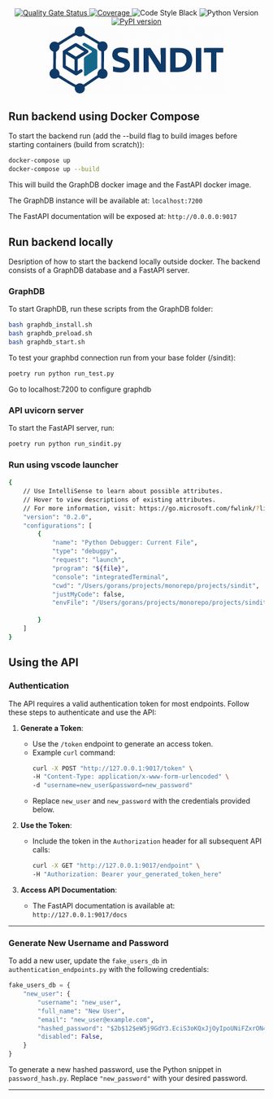 <div align="center">
    <a href="https://kubikk-ekkolodd.sintef.cloud/dashboard?id=SINDIT">
        <img src="https://kubikk-ekkolodd.sintef.cloud/api/project_badges/measure?project=SINDIT&metric=alert_status&token=sqb_daa44a05f36e549bc45f72c29dcb10b1b04bb781" alt="Quality Gate Status">
    </a>
    <a href="https://kubikk-ekkolodd.sintef.cloud/dashboard?id=SINDIT">
        <img src="https://kubikk-ekkolodd.sintef.cloud/api/project_badges/measure?project=SINDIT&metric=coverage&token=sqb_daa44a05f36e549bc45f72c29dcb10b1b04bb781" alt="Coverage">
    </a>
    <img src="https://img.shields.io/badge/code%20style-black-black" alt="Code Style Black">
    <img src="https://img.shields.io/badge/python-3.11-blue" alt="Python Version">
    <a href="https://pypi.org/project/sindit/">
        <img src="https://img.shields.io/pypi/v/sindit.svg" alt="PyPI version">
    </a>
</div>

<div align="center">
    <img src="https://raw.githubusercontent.com/SINTEF-9012/SINDIT20/refs/heads/main/docs/img/sindit_logo.png" alt="SINDIT Logo" width="350">
</div>

## Run backend using Docker Compose
To start the backend run (add the --build flag to build images before starting containers (build from scratch)):
```bash
docker-compose up
docker-compose up --build
```

This will build the GraphDB docker image and the FastAPI docker image.

The GraphDB instance will be available at: `localhost:7200`

The FastAPI documentation will be exposed at: `http://0.0.0.0:9017`

## Run backend locally
Desription of how to start the backend locally outside docker.
The backend consists of a GraphDB database and a FastAPI server.

### GraphDB
To start GraphDB, run these scripts from the GraphDB folder:
```bash
bash graphdb_install.sh
bash graphdb_preload.sh
bash graphdb_start.sh
```

To test your graphbd connection run from your base folder (/sindit):
```bash
poetry run python run_test.py
```

Go to localhost:7200 to configure graphdb

### API uvicorn server
To start the FastAPI server, run:
```bash
poetry run python run_sindit.py
```


### Run using vscode launcher

```bash
{
    // Use IntelliSense to learn about possible attributes.
    // Hover to view descriptions of existing attributes.
    // For more information, visit: https://go.microsoft.com/fwlink/?linkid=830387
    "version": "0.2.0",
    "configurations": [
        {
            "name": "Python Debugger: Current File",
            "type": "debugpy",
            "request": "launch",
            "program": "${file}",
            "console": "integratedTerminal",
            "cwd": "/Users/gorans/projects/monorepo/projects/sindit",
            "justMyCode": false,
            "envFile": "/Users/gorans/projects/monorepo/projects/sindit/environment_and_configuration/dev_environment_backend.env",

        }
    ]
}
```
## Using the API

### Authentication
The API requires a valid authentication token for most endpoints. Follow these steps to authenticate and use the API:

1. **Generate a Token**:
   - Use the `/token` endpoint to generate an access token.
   - Example `curl` command:
     ```bash
     curl -X POST "http://127.0.0.1:9017/token" \
     -H "Content-Type: application/x-www-form-urlencoded" \
     -d "username=new_user&password=new_password"
     ```
   - Replace `new_user` and `new_password` with the credentials provided below.

2. **Use the Token**:
   - Include the token in the `Authorization` header for all subsequent API calls:
     ```bash
     curl -X GET "http://127.0.0.1:9017/endpoint" \
     -H "Authorization: Bearer your_generated_token_here"
     ```

3. **Access API Documentation**:
   - The FastAPI documentation is available at: `http://127.0.0.1:9017/docs`

---

### Generate New Username and Password
To add a new user, update the `fake_users_db` in `authentication_endpoints.py` with the following credentials:

```python
fake_users_db = {
    "new_user": {
        "username": "new_user",
        "full_name": "New User",
        "email": "new_user@example.com",
        "hashed_password": "$2b$12$eW5j9GdY3.EciS3oKQxJjOyIpoUNiFZxrON4SXt3wVrgSbE1gDMba",  # Password: new_password
        "disabled": False,
    }
}
```

To generate a new hashed password, use the  Python snippet in `password_hash.py`.
Replace `"new_password"` with your desired password.

---
